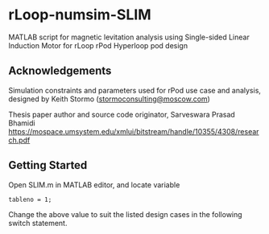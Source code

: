 # rLoop-numsim-SLIM

MATLAB script for magnetic levitation analysis using Single-sided Linear Induction Motor for rLoop rPod Hyperloop pod design

## Acknowledgements
Simulation constraints and parameters used for rPod use case and analysis, designed by Keith Stormo (stormoconsulting@moscow.com)

Thesis paper author and source code originator, Sarveswara Prasad Bhamidi
https://mospace.umsystem.edu/xmlui/bitstream/handle/10355/4308/research.pdf

## Getting Started

Open SLIM.m in MATLAB editor, and locate variable
```
tableno = 1;
```

Change the above value to suit the listed design cases in the following switch statement.

